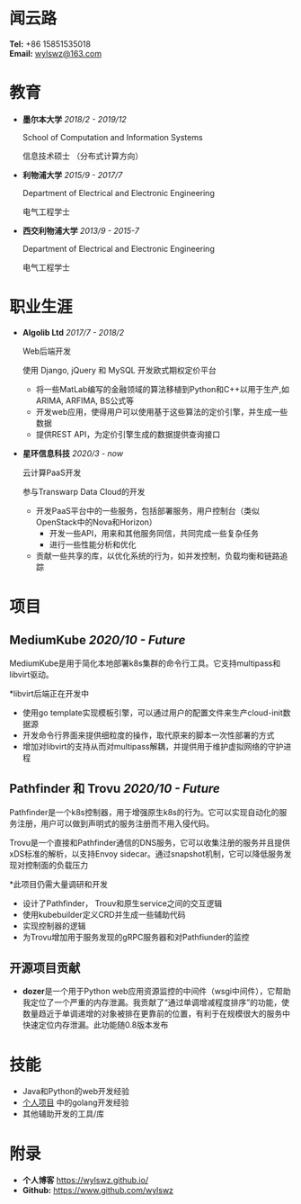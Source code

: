<!-- font: frutiger -->

# 闻云路
**Tel:** +86 15851535018   
**Email:** wylswz@163.com

# 教育
- **墨尔本大学**
    *2018/2 - 2019/12*

    School of Computation and Information Systems

    信息技术硕士 （分布式计算方向）

- **利物浦大学**
    *2015/9 - 2017/7*

    Department of Electrical and Electronic Engineering

    电气工程学士


- **西交利物浦大学**
    *2013/9 - 2015-7*

    Department of Electrical and Electronic Engineering

    电气工程学士

# 职业生涯

- **Algolib Ltd** *2017/7 - 2018/2*
  
  Web后端开发

  使用 Django, jQuery 和 MySQL 开发欧式期权定价平台
  - 将一些MatLab编写的金融领域的算法移植到Python和C++以用于生产,如ARIMA, ARFIMA, BS公式等
  - 开发web应用，使得用户可以使用基于这些算法的定价引擎，并生成一些数据
  - 提供REST API，为定价引擎生成的数据提供查询接口

- **星环信息科技** *2020/3 - now*

  云计算PaaS开发

  参与Transwarp Data Cloud的开发

  - 开发PaaS平台中的一些服务，包括部署服务，用户控制台（类似OpenStack中的Nova和Horizon）
    - 开发一些API，用来和其他服务同信，共同完成一些复杂任务
    - 进行一些性能分析和优化
  - 贡献一些共享的库，以优化系统的行为，如并发控制，负载均衡和链路追踪


# 项目

## MediumKube *2020/10 - Future*
  MediumKube是用于简化本地部署k8s集群的命令行工具。它支持multipass和libvirt驱动。

  *libvirt后端正在开发中

  - 使用go template实现模板引擎，可以通过用户的配置文件来生产cloud-init数据源
  - 开发命令行界面来提供细粒度的操作，取代原来的脚本一次性部署的方式
  - 增加对libvirt的支持从而对multipass解耦，并提供用于维护虚拟网络的守护进程
  
## Pathfinder 和 Trovu *2020/10 - Future*
  Pathfinder是一个k8s控制器，用于增强原生k8s的行为。它可以实现自动化的服务注册，用户可以做到声明式的服务注册而不用入侵代码。

  Trovu是一个直接和Pathfinder通信的DNS服务，它可以收集注册的服务并且提供xDS标准的解析，以支持Envoy sidecar。通过snapshot机制，它可以降低服务发现对控制面的负载压力

  *此项目仍需大量调研和开发

  - 设计了Pathfinder， Trouv和原生service之间的交互逻辑
  - 使用kubebuilder定义CRD并生成一些辅助代码
  - 实现控制器的逻辑
  - 为Trovu增加用于服务发现的gRPC服务器和对Pathfiunder的监控

## 开源项目贡献

  - **dozer**是一个用于Python web应用资源监控的中间件（wsgi中间件），它帮助我定位了一个严重的内存泄漏。我贡献了“通过单调增减程度排序”的功能，使数量趋近于单调递增的对象被排在更靠前的位置，有利于在规模很大的服务中快速定位内存泄漏。此功能随0.8版本发布


# 技能
- Java和Python的web开发经验
- [个人项目](https://github.com/6BD-org) 中的golang开发经验
- 其他辅助开发的工具/库


# 附录
- **个人博客** https://wylswz.github.io/
- **Github:** https://www.github.com/wylswz